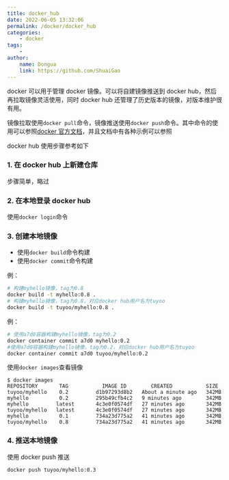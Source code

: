 ```yaml
---
title: docker_hub
date: 2022-06-05 13:32:06
permalink: /docker/docker_hub
categories:
    - docker
tags:
    -
author:
    name: Dongua
    link: https://github.com/ShuaiGao
---
```


docker 可以用于管理 docker 镜像。可以将自建镜像推送到 docker hub，然后再拉取镜像灵活使用，同时 docker hub 还管理了历史版本的镜像，对版本维护很有用。

镜像拉取使用`docker pull`命令，镜像推送使用`docker push`命令。其中命令的使用可以参照[docker 官方文档](https://docs.docker.com/engine/reference/commandline/push/)，并且文档中有各种示例可以参照

docker hub 使用步骤参考如下

### 1. 在 docker hub 上新建仓库

步骤简单，略过

### 2. 在本地登录 docker hub

使用`docker login`命令

### 3. 创建本地镜像

-   使用`docker build`命令构建
-   使用`docker commit`命令构建

例：

```sh
# 构建myhello镜像，tag为0.8
docker build -t myhello:0.8 .
# 构建myhello镜像，tag为0.8，对应docker hub用户名为tuyoo
docker build -t tuyoo/myhello:0.8 .
```

例：

```sh
# 使用a7d0容器构建myhello镜像，tag为0.2
docker container commit a7d0 myhello:0.2
#使用a7d0容器构建myhello镜像，tag为0.2，对应docker hub用户名为tuyoo
docker container commit a7d0 tuyoo/myhello:0.2
```

使用`docker images`查看镜像

```shell
$ docker images
REPOSITORY       TAG           IMAGE ID        CREATED           SIZE
tuyoo/myhello    0.2         d1b97293d8b2   About a minute ago   342MB
myhello          0.2         295b49cfb4c2   9 minutes ago        342MB
myhello         latest       4c3e0f0574df   27 minutes ago       342MB
tuyoo/myhello   latest       4c3e0f0574df   27 minutes ago       342MB
myhello          0.1         734a23d775a2   41 minutes ago       342MB
tuyoo/myhello    0.8         734a23d775a2   41 minutes ago       342MB
```

### 4. 推送本地镜像

使用 docker push 推送

```
docker push tuyoo/myhello:0.3
```
